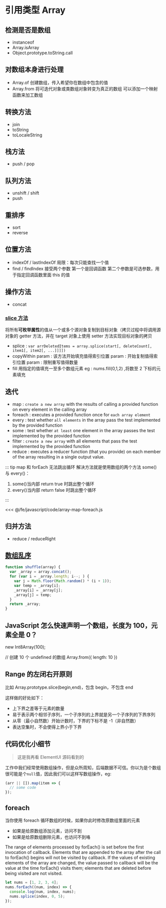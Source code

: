 # 引用类型 Array

## 检测是否是数组

- instanceof
- Array.isArray
- Object.prototype.toString.call

## 对数组本身进行处理

- Array.of
  创建数组，传入希望你在数组中包含的值
- Array.from 将可迭代对象或类数组对象转变为真正的数组
  可以添加一个映射函数来加工数组

## 转换方法

- join
- toString
- toLocaleString

## 栈方法

- push / pop

## 队列方法

- unshift / shift
- push

## 重排序

- sort
- reverse

## 位置方法

- indexOf / lastIndexOf
  局限：每次只能查找一个值
- find / findIndex
  接受两个参数
  第一个是回调函数
  第二个参数是可选参数，用于指定回调函数里面 this 的值

## 操作方法

- concat

### [slice 方法](https://developer.mozilla.org/en-US/docs/Web/JavaScript/Reference/Global_Objects/Array/slice)

将所有**可枚举属性**的值从一个或多个源对象复制到目标对象（拷贝过程中将调用源对象的 getter 方法，并在 target 对象上使用 setter 方法实现目标对象的拷贝

- splice : `var arrDeletedItems = array.splice(start[, deleteCount[, item1[, item2[, ...]]]])`
- copyWithin
  param : 该方法开始填充值得索引位置
  param : 开始复制值得索引位置
  param : 限制重写值得数量
- fill
  用指定的值填充一至多个数组元素
  eg : nums.fill(0,1,2) ,将数至 2 下标的元素填充

## 迭代

- map : `create a new array` with the results of calling a provided function on every element in the calling array
- foreach : executes a provided function once for `each array element`
- every : test whether `all elements` in the array pass the test implemented by the provided function
- some : test whether `at least` one element in the array passes the test implemented by the provided function
- filter : `create a new array` with all elements that pass the test implemented by the provided function
- reduce : executes a reducer function (that you provide) on each member of the array resulting in a single output value.

::: tip map 和 forEach 无法跳出循环
解决方法就是使用数组的两个方法 some()与 every()：

1. some()当内部 return true 时跳出整个循环
2. every()当内部 return false 时跳出整个循环

:::

<<< @/fe/javascript/code/array-map-foreach.js

## 归并方法

- reduce / reduceRight

## [数组乱序](https://github.com/lessfish/underscore-analysis/issues/15)

```js
function shuffle(array) {
  var _array = array.concat();
  for (var i = _array.length; i--; ) {
    var j = Math.floor(Math.random() * (i + 1));
    var temp = _array[i];
    _array[i] = _array[j];
    _array[j] = temp;
  }
  return _array;
}
```

## JavaScript 怎么快速声明一个数组，长度为 100，元素全是 0？

new Int8Array(100);

// 创建 10 个 undefined 的数组
Array.from({ length: 10 })

## Range 的左闭右开原则

比如 Array.prototype.slice(begin,end)，包含 begin，不包含 end

这样做的好处如下：

- 上下界之差等于元素的数量
- 易于表示两个相邻子序列，一个子序列的上界就是另一个子序列的下界序列
- 从零（最小自然数）开始计数时，下界的下标不是 -1（非自然数）
- 表达空集时，不会使得上界小于下界

## 代码优化小细节

> 这是我再看 ElementUI 源码看到的

工作中我们经常使用数组操作，但是众所周知，后端数据不可信。你以为是个数组很可能是个`null`值，因此我们可以这样写数组操作，eg:

```ts
(arr || []).map(item => {
  // some code
});
```

## foreach

当你使用 foreach 循环数组的时候，如果你此时修改原数组里面的元素

- 如果是给原数组添加元素，访问不到
- 如果是给原数组删除元素，也访问不到咯

The range of elements processed by forEach() is set before the first invocation of callback. Elements that are appended to the array after the call to forEach() begins will not be visited by callback. If the values of existing elements of the array are changed, the value passed to callback will be the value at the time forEach() visits them; elements that are deleted before being visited are not visited.

```js
let nums = [1, 2, 3, 4];
nums.forEach((num, index) => {
  console.log(num, index, nums);
  nums.splice(index, 0, 5);
});
```
